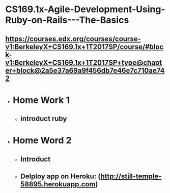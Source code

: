 # CS169.1x-Agile-Development-Using-Ruby-on-Rails---The-Basics
https://courses.edx.org/courses/course-v1:BerkeleyX+CS169.1x+1T2017SP/course/#block-v1:BerkeleyX+CS169.1x+1T2017SP+type@chapter+block@2a5e37a69a9f456db7e46e7c710ae742
------------------------------------------------------------------------------------
* # Home Work 1
  * ## introduct ruby
* # Home Word 2
  * ## Introduct 
  * ## Delploy app on Heroku: (http://still-temple-58895.herokuapp.com)
